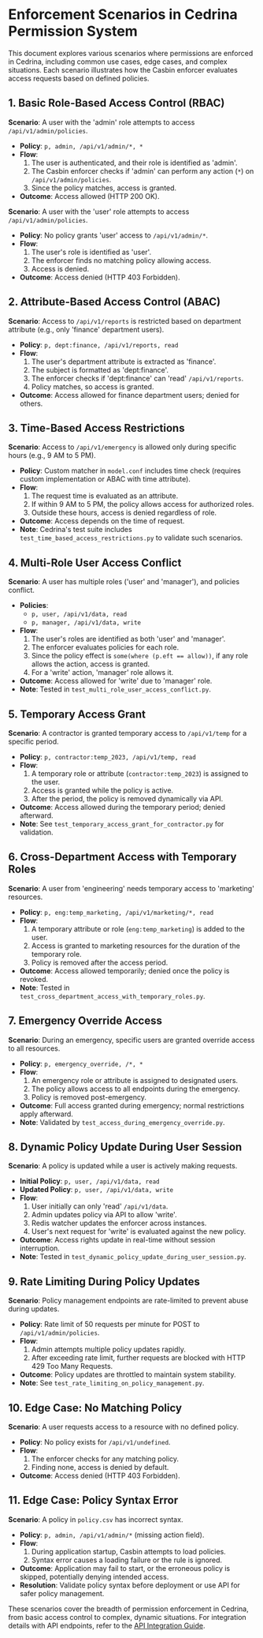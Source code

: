 # Enforcement Scenarios in Cedrina Permission System

This document explores various scenarios where permissions are enforced in Cedrina, including common use cases, edge cases, and complex situations. Each scenario illustrates how the Casbin enforcer evaluates access requests based on defined policies.

## 1. Basic Role-Based Access Control (RBAC)

**Scenario**: A user with the 'admin' role attempts to access `/api/v1/admin/policies`.
- **Policy**: `p, admin, /api/v1/admin/*, *`
- **Flow**:
  1. The user is authenticated, and their role is identified as 'admin'.
  2. The Casbin enforcer checks if 'admin' can perform any action (`*`) on `/api/v1/admin/policies`.
  3. Since the policy matches, access is granted.
- **Outcome**: Access allowed (HTTP 200 OK).

**Scenario**: A user with the 'user' role attempts to access `/api/v1/admin/policies`.
- **Policy**: No policy grants 'user' access to `/api/v1/admin/*`.
- **Flow**:
  1. The user's role is identified as 'user'.
  2. The enforcer finds no matching policy allowing access.
  3. Access is denied.
- **Outcome**: Access denied (HTTP 403 Forbidden).

## 2. Attribute-Based Access Control (ABAC)

**Scenario**: Access to `/api/v1/reports` is restricted based on department attribute (e.g., only 'finance' department users).
- **Policy**: `p, dept:finance, /api/v1/reports, read`
- **Flow**:
  1. The user's department attribute is extracted as 'finance'.
  2. The subject is formatted as 'dept:finance'.
  3. The enforcer checks if 'dept:finance' can 'read' `/api/v1/reports`.
  4. Policy matches, so access is granted.
- **Outcome**: Access allowed for finance department users; denied for others.

## 3. Time-Based Access Restrictions

**Scenario**: Access to `/api/v1/emergency` is allowed only during specific hours (e.g., 9 AM to 5 PM).
- **Policy**: Custom matcher in `model.conf` includes time check (requires custom implementation or ABAC with time attribute).
- **Flow**:
  1. The request time is evaluated as an attribute.
  2. If within 9 AM to 5 PM, the policy allows access for authorized roles.
  3. Outside these hours, access is denied regardless of role.
- **Outcome**: Access depends on the time of request.
- **Note**: Cedrina's test suite includes `test_time_based_access_restrictions.py` to validate such scenarios.

## 4. Multi-Role User Access Conflict

**Scenario**: A user has multiple roles ('user' and 'manager'), and policies conflict.
- **Policies**:
  - `p, user, /api/v1/data, read`
  - `p, manager, /api/v1/data, write`
- **Flow**:
  1. The user's roles are identified as both 'user' and 'manager'.
  2. The enforcer evaluates policies for each role.
  3. Since the policy effect is `some(where (p.eft == allow))`, if any role allows the action, access is granted.
  4. For a 'write' action, 'manager' role allows it.
- **Outcome**: Access allowed for 'write' due to 'manager' role.
- **Note**: Tested in `test_multi_role_user_access_conflict.py`.

## 5. Temporary Access Grant

**Scenario**: A contractor is granted temporary access to `/api/v1/temp` for a specific period.
- **Policy**: `p, contractor:temp_2023, /api/v1/temp, read`
- **Flow**:
  1. A temporary role or attribute (`contractor:temp_2023`) is assigned to the user.
  2. Access is granted while the policy is active.
  3. After the period, the policy is removed dynamically via API.
- **Outcome**: Access allowed during the temporary period; denied afterward.
- **Note**: See `test_temporary_access_grant_for_contractor.py` for validation.

## 6. Cross-Department Access with Temporary Roles

**Scenario**: A user from 'engineering' needs temporary access to 'marketing' resources.
- **Policy**: `p, eng:temp_marketing, /api/v1/marketing/*, read`
- **Flow**:
  1. A temporary attribute or role (`eng:temp_marketing`) is added to the user.
  2. Access is granted to marketing resources for the duration of the temporary role.
  3. Policy is removed after the access period.
- **Outcome**: Access allowed temporarily; denied once the policy is revoked.
- **Note**: Tested in `test_cross_department_access_with_temporary_roles.py`.

## 7. Emergency Override Access

**Scenario**: During an emergency, specific users are granted override access to all resources.
- **Policy**: `p, emergency_override, /*, *`
- **Flow**:
  1. An emergency role or attribute is assigned to designated users.
  2. The policy allows access to all endpoints during the emergency.
  3. Policy is removed post-emergency.
- **Outcome**: Full access granted during emergency; normal restrictions apply afterward.
- **Note**: Validated by `test_access_during_emergency_override.py`.

## 8. Dynamic Policy Update During User Session

**Scenario**: A policy is updated while a user is actively making requests.
- **Initial Policy**: `p, user, /api/v1/data, read`
- **Updated Policy**: `p, user, /api/v1/data, write`
- **Flow**:
  1. User initially can only 'read' `/api/v1/data`.
  2. Admin updates policy via API to allow 'write'.
  3. Redis watcher updates the enforcer across instances.
  4. User's next request for 'write' is evaluated against the new policy.
- **Outcome**: Access rights update in real-time without session interruption.
- **Note**: Tested in `test_dynamic_policy_update_during_user_session.py`.

## 9. Rate Limiting During Policy Updates

**Scenario**: Policy management endpoints are rate-limited to prevent abuse during updates.
- **Policy**: Rate limit of 50 requests per minute for POST to `/api/v1/admin/policies`.
- **Flow**:
  1. Admin attempts multiple policy updates rapidly.
  2. After exceeding rate limit, further requests are blocked with HTTP 429 Too Many Requests.
- **Outcome**: Policy updates are throttled to maintain system stability.
- **Note**: See `test_rate_limiting_on_policy_management.py`.

## 10. Edge Case: No Matching Policy

**Scenario**: A user requests access to a resource with no defined policy.
- **Policy**: No policy exists for `/api/v1/undefined`.
- **Flow**:
  1. The enforcer checks for any matching policy.
  2. Finding none, access is denied by default.
- **Outcome**: Access denied (HTTP 403 Forbidden).

## 11. Edge Case: Policy Syntax Error

**Scenario**: A policy in `policy.csv` has incorrect syntax.
- **Policy**: `p, admin, /api/v1/admin/*` (missing action field).
- **Flow**:
  1. During application startup, Casbin attempts to load policies.
  2. Syntax error causes a loading failure or the rule is ignored.
- **Outcome**: Application may fail to start, or the erroneous policy is skipped, potentially denying intended access.
- **Resolution**: Validate policy syntax before deployment or use API for safer policy management.

These scenarios cover the breadth of permission enforcement in Cedrina, from basic access control to complex, dynamic situations. For integration details with API endpoints, refer to the [API Integration Guide](./api_integration.md). 